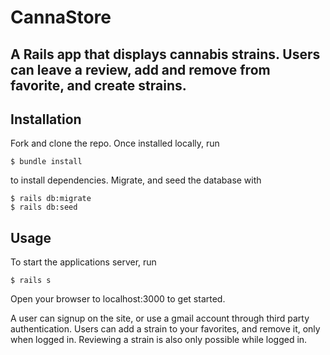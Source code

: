 # CannaStore

A Rails app that displays cannabis strains. Users can leave a review, add and remove from favorite, and create strains. 
---

## Installation

Fork and clone the repo. Once installed locally, run 
```
$ bundle install
```
to install dependencies. Migrate, and seed the database with
```
$ rails db:migrate
$ rails db:seed
```

## Usage
 To start the applications server, run
```
$ rails s
```
Open your browser to localhost:3000 to get started.

A user can signup on the site, or use a gmail account through third party authentication. Users can add a strain to your favorites, and remove it, only when logged in. Reviewing a strain is also only possible while logged in.


